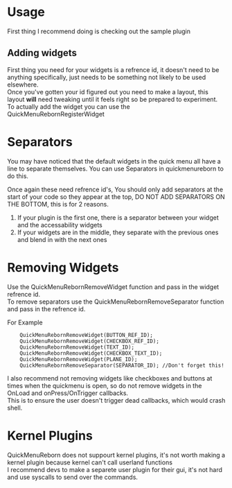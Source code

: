 # Usage

First thing I recommend doing is checking out the sample plugin

## Adding widgets

First thing you need for your widgets is a refrence id, it doesn't need to be anything specifically, just needs to be something not likely to be used elsewhere.  
Once you've gotten your id figured out you need to make a layout, this layout **will** need tweaking until it feels right so be prepared to experiment.  
To actually add the widget you can use the QuickMenuRebornRegisterWidget
# Separators
You may have noticed that the default widgets in the quick menu all have a line to separate themselves. You can use Separators in quickmenureborn to do this.

Once again these need refrence id's, You should only add separators at the start of your code so they appear at the top, DO NOT ADD SEPARATORS ON THE BOTTOM, this is for 2 reasons.
1. If your plugin is the first one, there is a separator between your widget and the accessability widgets
2. If your widgets are in the middle, they separate with the previous ones and blend in with the next ones

# Removing Widgets

Use the QuickMenuRebornRemoveWidget function and pass in the widget refrence id.  
To remove separators use the QuickMenuRebornRemoveSeparator function and pass in the refrence id.

For Example
```
    QuickMenuRebornRemoveWidget(BUTTON_REF_ID);
    QuickMenuRebornRemoveWidget(CHECKBOX_REF_ID);
    QuickMenuRebornRemoveWidget(TEXT_ID);
    QuickMenuRebornRemoveWidget(CHECKBOX_TEXT_ID);
    QuickMenuRebornRemoveWidget(PLANE_ID);
    QuickMenuRebornRemoveSeparator(SEPARATOR_ID); //Don't forget this!
```
  
I also recommend not removing widgets like checkboxes and buttons at times when the quickmenu is open, so do not remove widgets in the OnLoad and onPress/OnTrigger callbacks.  
This is to ensure the user doesn't trigger dead callbacks, which would crash shell.

# Kernel Plugins

QuickMenuReborn does not suppourt kernel plugins, it's not worth making a kernel plugin because kernel can't call userland functions  
I recommend devs to make a separete user plugin for their gui, it's not hard and use syscalls to send over the commands.
